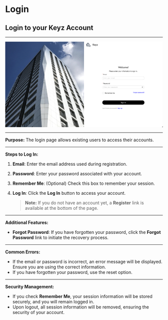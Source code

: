 # Login

## Login to your Keyz Account

---

![Keyz Login Form](../../Images/login.png)

---

**Purpose:** The login page allows existing users to access their accounts.

---

**Steps to Log In:**

1. **Email**: Enter the email address used during registration.
2. **Password**: Enter your password associated with your account.
3. **Remember Me**: (Optional) Check this box to remember your session.
4. **Log In**: Click the **Log In** button to access your account.

   > **Note:** If you do not have an account yet, a **Register** link is available at the bottom of the page.

---

**Additional Features:**

- **Forgot Password**: If you have forgotten your password, click the **Forgot Password** link to initiate the recovery process.

---

**Common Errors:**

- If the email or password is incorrect, an error message will be displayed. Ensure you are using the correct information.
- If you have forgotten your password, use the reset option.

---

**Security Management:**

- If you check **Remember Me**, your session information will be stored securely, and you will remain logged in.
- Upon logout, all session information will be removed, ensuring the security of your account.
